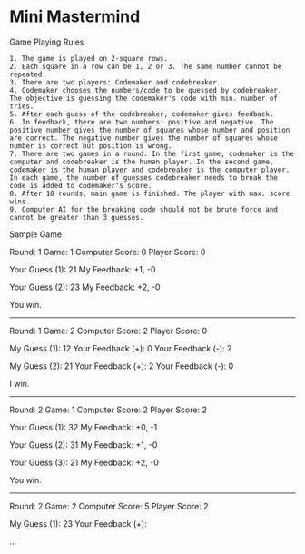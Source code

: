 # Mini Mastermind

Game Playing Rules

    1. The game is played on 2-square rows.
    2. Each square in a row can be 1, 2 or 3. The same number cannot be repeated.
    3. There are two players: Codemaker and codebreaker.
    4. Codemaker chooses the numbers/code to be guessed by codebreaker. The objective is guessing the codemaker's code with min. number of tries.
    5. After each guess of the codebreaker, codemaker gives feedback.
    6. In feedback, there are two numbers: positive and negative. The positive number gives the number of squares whose number and position are correct. The negative number gives the number of squares whose number is correct but position is wrong. 
    7. There are two games in a round. In the first game, codemaker is the computer and codebreaker is the human player. In the second game, codemaker is the human player and codebreaker is the computer player. In each game, the number of guesses codebreaker needs to break the code is added to codemaker's score.
    8. After 10 rounds, main game is finished. The player with max. score wins. 
    9. Computer AI for the breaking code should not be brute force and cannot be greater than 3 guesses.


Sample Game


Round: 1
Game:  1
Computer Score: 0
Player Score: 0

Your Guess (1): 21
My Feedback: +1, -0

Your Guess (2): 23
My Feedback: +2, -0

You win.

--------------------


Round: 1
Game:  2
Computer Score: 2
Player Score: 0

My Guess (1): 12
Your Feedback (+): 0
Your Feedback (-): 2

My Guess (2): 21
Your Feedback (+): 2
Your Feedback (-): 0

I win.

--------------------


Round: 2
Game:  1
Computer Score: 2
Player Score: 2

Your Guess (1): 32
My Feedback: +0, -1

Your Guess (2): 31
My Feedback: +1, -0

Your Guess (3): 21
My Feedback: +2, -0

You win.

--------------------


Round: 2
Game:  2
Computer Score: 5
Player Score: 2

My Guess (1): 23
Your Feedback (+): 

...


